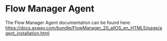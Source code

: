 # Flow Manager Agent

The Flow Manager Agent documentation can be found here: https://docs.axway.com/bundle/FlowManager_20_allOS_en_HTML5/page/agent_installation.html 